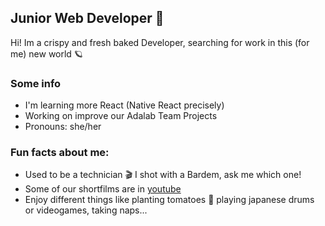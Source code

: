 ## Junior Web Developer 👋

Hi! Im a crispy and fresh baked Developer, searching for work in this (for me) new world 🪐

### Some info
- I'm learning more React (Native React precisely)
- Working on improve our Adalab Team Projects
- Pronouns: she/her

### Fun facts about me:
- Used to be a technician 🎬 I shot with a Bardem, ask me which one! 
- Some of our shortfilms are in [youtube](https://youtu.be/gAFH1xrQZrc)
- Enjoy different things like planting tomatoes 🍅 playing japanese drums or videogames, taking naps...


<!--
**Calpurniax/Calpurniax** is a ✨ _special_ ✨ repository because its `README.md` (this file) appears on your GitHub profile.

Here are some ideas to get you started:

- 🔭 I’m currently working on ...
- 🌱 I’m currently learning ...
- 👯 I’m looking to collaborate on ...
- 🤔 I’m looking for help with ...
- 💬 Ask me about ...
- 📫 How to reach me: ...
- 😄 Pronouns: ...
- ⚡ Fun fact: ...
-->
